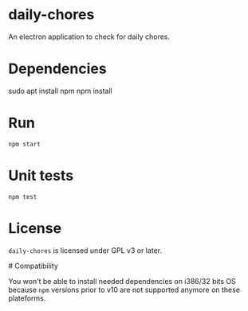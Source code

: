 # daily-chores

An electron application to check for daily chores.

# Dependencies

  sudo apt install npm
  npm install

# Run

	npm start

# Unit tests

	npm test

# License

`daily-chores` is licensed under GPL v3 or later.

# Compatibility

You won't be able to install needed dependencies on i386/32 bits OS because
`npm` versions prior to v10 are not supported anymore on these plateforms.

